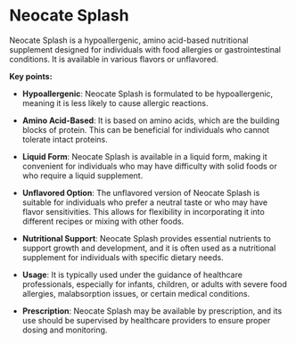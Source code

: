 # Neocate Splash

Neocate Splash is a hypoallergenic, amino acid-based nutritional supplement designed for individuals with food allergies or gastrointestinal conditions. It is available in various flavors or unflavored.

**Key points:**

* **Hypoallergenic**: Neocate Splash is formulated to be hypoallergenic, meaning it is less likely to cause allergic reactions.

* **Amino Acid-Based**: It is based on amino acids, which are the building blocks of protein. This can be beneficial for individuals who cannot tolerate intact proteins.

* **Liquid Form**: Neocate Splash is available in a liquid form, making it convenient for individuals who may have difficulty with solid foods or who require a liquid supplement.

* **Unflavored Option**: The unflavored version of Neocate Splash is suitable for individuals who prefer a neutral taste or who may have flavor sensitivities. This allows for flexibility in incorporating it into different recipes or mixing with other foods.

* **Nutritional Support**: Neocate Splash provides essential nutrients to support growth and development, and it is often used as a nutritional supplement for individuals with specific dietary needs.

* **Usage**: It is typically used under the guidance of healthcare professionals, especially for infants, children, or adults with severe food allergies, malabsorption issues, or certain medical conditions.

* **Prescription**: Neocate Splash may be available by prescription, and its use should be supervised by healthcare providers to ensure proper dosing and monitoring.
